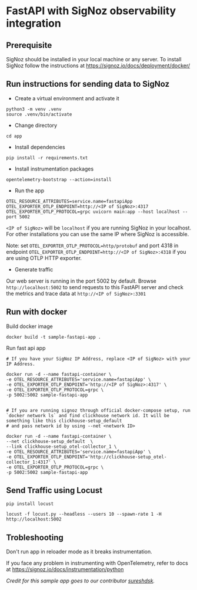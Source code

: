 # FastAPI with SigNoz observability integration
## Prerequisite

SigNoz should be installed in your local machine or any server. To install SigNoz follow the instructions at https://signoz.io/docs/deployment/docker/


## Run instructions for sending data to SigNoz

- Create a virtual environment and activate it

```
python3 -m venv .venv
source .venv/bin/activate
```

- Change directory

```
cd app
```

- Install dependencies

```
pip install -r requirements.txt
```

- Install instrumentation packages

```
opentelemetry-bootstrap --action=install
```

- Run the app

```
OTEL_RESOURCE_ATTRIBUTES=service.name=fastapiApp OTEL_EXPORTER_OTLP_ENDPOINT=http://<IP of SigNoz>:4317 OTEL_EXPORTER_OTLP_PROTOCOL=grpc uvicorn main:app --host localhost --port 5002
```

`<IP of SigNoz>` will be `localhost` if you are running SigNoz in your localhost. For other installations you can use the same IP where SigNoz is accessible.

Note: set `OTEL_EXPORTER_OTLP_PROTOCOL=http/protobuf` and port 4318 in endpoint `OTEL_EXPORTER_OTLP_ENDPOINT=http://<IP of SigNoz>:4318` if you are using OTLP HTTP exporter.

- Generate traffic

Our web server is running in the port 5002 by default. Browse `http://localhost:5002` to send requests to this FastAPI server and check the metrics and trace data at `http://<IP of SigNoz>:3301`


## Run with docker

Build docker image
```
docker build -t sample-fastapi-app .
```

Run fast api app
```
# If you have your SigNoz IP Address, replace <IP of SigNoz> with your IP Address. 

docker run -d --name fastapi-container \
-e OTEL_RESOURCE_ATTRIBUTES='service.name=fastapiApp' \
-e OTEL_EXPORTER_OTLP_ENDPOINT='http://<IP of SigNoz>:4317' \
-e OTEL_EXPORTER_OTLP_PROTOCOL=grpc \
-p 5002:5002 sample-fastapi-app


# If you are running signoz through official docker-compose setup, run `docker network ls` and find clickhouse network id. It will be something like this clickhouse-setup_default 
# and pass network id by using --net <network ID>

docker run -d --name fastapi-container \ 
--net clickhouse-setup_default  \ 
--link clickhouse-setup_otel-collector_1 \
-e OTEL_RESOURCE_ATTRIBUTES='service.name=fastapiApp' \
-e OTEL_EXPORTER_OTLP_ENDPOINT='http://clickhouse-setup_otel-collector_1:4317' \
-e OTEL_EXPORTER_OTLP_PROTOCOL=grpc \
-p 5002:5002 sample-fastapi-app

```


## Send Traffic using Locust

```
pip install locust
```

```
locust -f locust.py --headless --users 10 --spawn-rate 1 -H http://localhost:5002
```


## Trobleshooting

Don't run app in reloader mode as it breaks instrumentation.

If you face any problem in instrumenting with OpenTelemetry, refer to docs at 
https://signoz.io/docs/instrumentation/python


_Credit for this sample app goes to our contributor [sureshdsk](https://github.com/sureshdsk)._
